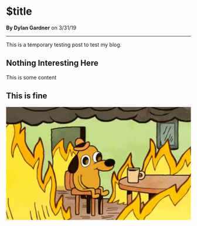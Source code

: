 # $title

__By Dylan Gardner__ on 3/31/19

---

This is a temporary testing post to test my blog.

## Nothing Interesting Here
This is some content

## This is fine
![This is fine](../resources/images/this-is-fine.jpg)
